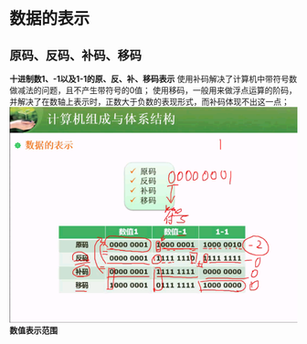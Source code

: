 # 数据的表示
## 原码、反码、补码、移码
**十进制数1、-1以及1-1的原、反、补、移码表示**
使用补码解决了计算机中带符号数做减法的问题，且不产生带符号的0值；
使用移码，一般用来做浮点运算的阶码，并解决了在数轴上表示时，正数大于负数的表现形式，而补码体现不出这一点；
![](/imgs/1.2.2-1原反补移码.png)
**数值表示范围**
